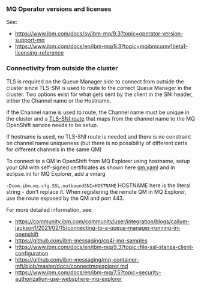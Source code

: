 ### MQ Operator versions and licenses ###

See: 

* https://www.ibm.com/docs/sv/ibm-mq/9.3?topic=operator-version-support-mq
* https://www.ibm.com/docs/en/ibm-mq/9.3?topic=mqibmcomv1beta1-licensing-reference

### Connectivity from outside the cluster ###

TLS is required on the Queue Manager side to connect from outside the cluster since TLS-SNI is used to route to the correct Queue Manager in the cluster. Two options exist for what gets sent by the client in the SNI header, either the Channel name or the Hostname. 

If the Channel name is used to route, the Channel name must be unique in the cluster and a [TLS-SNI route](components/mq/base/native-ha-qm/sni-route.yaml) that maps from the channel name to the MQ OpenShift service needs to be setup. 

If hostname is used, no TLS-SNI route is needed and there is no constraint on channel name uniqueness (but there is no possibility of different certs for different channels in the same QM)

To connect to a QM in OpenShift from MQ Explorer using hostname, setup your QM with self-signed certificates as shown here [qm.yaml](components/mq/base/native-ha-qm/qm.yaml) and in eclipse.ini for MQ Explorer, add a vmarg 

`-Dcom.ibm.mq.cfg.SSL.outboundSNI=HOSTNAME` HOSTNAME here is the literal string - don't replace it. When registering the remote QM in MQ Explorer, use the route exposed by the QM and port 443.

For more detailed information, see:

* https://community.ibm.com/community/user/integration/blogs/callum-jackson1/2021/02/15/connecting-to-a-queue-manager-running-in-openshift
* https://github.com/ibm-messaging/cp4i-mq-samples
* https://www.ibm.com/docs/en/ibm-mq/9.3?topic=file-ssl-stanza-client-configuration
* https://github.com/ibm-messaging/mq-container-mft/blob/master/docs/connectmqexplorer.md
* https://www.ibm.com/docs/en/ibm-mq/7.5?topic=security-authorization-use-websphere-mq-explorer

